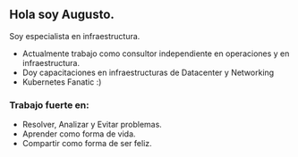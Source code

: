

<!-- INTRO -->
## Hola soy Augusto.

Soy especialista en infraestructura.

* Actualmente trabajo como consultor independiente en operaciones y en infraestructura.
* Doy capacitaciones en infraestructuras de Datacenter y Networking
* Kubernetes Fanatic :)

### Trabajo fuerte en:

* Resolver, Analizar y Evitar problemas.
* Aprender como forma de vida.
* Compartir como forma de ser feliz.

